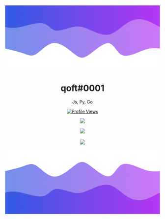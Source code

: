 ![Header](./header.png)

<h1 align="center">qoft#0001</h1>
<p align="center"> Js, Py, Go</p>
<a href="https://github.com/Qoft">
  <p align="center">
    <img src="https://komarev.com/ghpvc/?username=qoft" alt="Profile Views">
  </p>
</a>

<p align="center">
  <img src="https://github-readme-stats.vercel.app/api/?username=qoft&title_color=4F8CC9&text_color=9f9f9f&show_icons=true&bg_color=00000000&hide_border=true&icon_color=4F8CC9&hide_title=true&count_private=false" />
</p>


<p align="center">
  <img src="GET FROM https://discord.c99.nl" />
  <br />
  <br />
  <img src="https://github-profile-trophy.vercel.app/?username=Qoft&theme=nord&margin-w=15&margin-h=1&column=6" />
</p>

![Footer](./footer.png)
